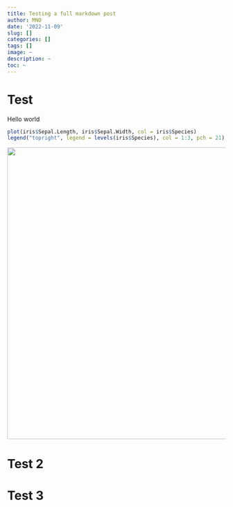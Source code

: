 ```yaml
---
title: Testing a full markdown post
author: MNO
date: '2022-11-09'
slug: []
categories: []
tags: []
image: ~
description: ~
toc: ~
---
```


# Test

Hello world


```r
plot(iris$Sepal.Length, iris$Sepal.Width, col = iris$Species)
legend("topright", legend = levels(iris$Species), col = 1:3, pch = 21)
```

<img src="{{< blogdown/postref >}}index_files/figure-html/remedy001-1.png" width="672" />

# Test 2

# Test 3
